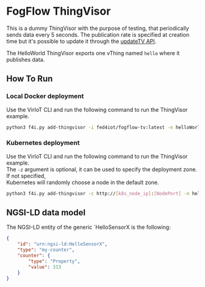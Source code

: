 # FogFlow ThingVisor

This is a dummy ThingVisor with the purpose of testing, that periodically sends data every 5 seconds.
The publication rate is specified at creation time but it's possible to update it through the 
[updateTV API](../../../Doc/CLI%20Usage%20Example.md#update-thingvisor). 

The HelloWorld ThingVisor exports one vThing named `hello` where it publishes data.

## How To Run

### Local Docker deployment

Use the VirIoT CLI and run the following command to run the ThingVisor example.

```bash
python3 f4i.py add-thingvisor -i fed4iot/fogflow-tv:latest -n helloWorld -d "hello thingVisor"
```

### Kubernetes deployment

Use the VirIoT CLI and run the following command to run the ThingVisor example.  
The `-z` argument is optional, it can be used to specify the deployment zone. If not specified,   
Kubernetes will randomly choose a node in the default zone.

```bash
python3 f4i.py add-thingvisor -c http://[k8s_node_ip]:[NodePort] -n helloWorldTV -d "hello thingVisor" -y "yaml/thingVisor-helloWorld.yaml"
```

## NGSI-LD data model
 
The NGSI-LD entity of the generic `HelloSensorX is the following:

```json
{
    "id": "urn:ngsi-ld:HelloSensorX",
    "type": "my-counter",
    "counter": {
        "type": "Property",
        "value": 313
    }
}
```
